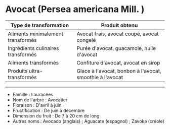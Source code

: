 # Avocat  (Persea americana Mill. )

| **Type de transformation**         | **Produit obtenu**                                       |
| ---------------------------------- | -------------------------------------------------------- |
| Aliments minimalement transformés  | Avocat frais, avocat coupé, avocat congelé               |
| Ingrédients culinaires transformés | Purée d'avocat, guacamole, huile d'avocat                |
| Aliments transformés               | Confiture d'avocat, avocat en sirop                      |
| Produits ultra-transformés         | Glace à l'avocat, bonbon à l'avocat, smoothie à l'avocat |

---

- Famille : Lauracées
- Nom de l'arbre : Avocatier
- Floraison : D'avril à juin
- Fructification : De juin à décembre
- Dimension du fruit : De 7 à 20 cm de long
- Autres noms : Avocado (anglais) ; Aguacate (espagnol) ; Zavoka (créole)
